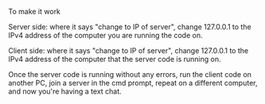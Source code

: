 To make it work

Server side: where it says "change to IP of server", change 127.0.0.1 to the IPv4 address of the computer you are running the code on. 

Client side: where it says "change to IP of server", change 127.0.0.1 to the IPv4 address of the computer that the server code is running on. 

Once the server code is running without any errors, run the client code on another PC, join a server in the cmd prompt, repeat on a different computer, and now you're having a text chat.
